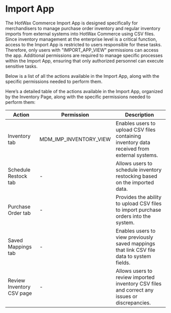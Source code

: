 # Import App

The HotWax Commerce Import App is designed specifically for merchandisers to manage purchase order inventory and regular inventory imports from external systems into HotWax Commerce using CSV files. Since inventory management at the enterprise level is a critical function, access to the Import App is restricted to users responsible for these tasks. Therefore, only users with "IMPORT_APP_VIEW" permissions can access the app. Additional permissions are required to manage specific processes within the Import App, ensuring that only authorized personnel can execute sensitive tasks.

Below is a list of all the actions available in the Import App, along with the specific permissions needed to perform them.

Here’s a detailed table of the actions available in the Import App, organized by the Inventory Page, along with the specific permissions needed to perform them:


| Action                    | Permission             | Description                                                                                              |
|-------------------------------|----------------------------|--------------------------------------------------------------------------------------------------------------|
| Inventory tab | MDM_IMP_INVENTORY_VIEW    | Enables users to upload CSV files containing inventory data received from external systems.                  |
| Schedule Restock tab         | -                         | Allows users to schedule inventory restocking based on the imported data.                                    |
| Purchase Order tab      | -                         | Provides the ability to upload CSV files to import purchase orders into the system.                      |
| Saved Mappings tab            | -                         | Enables users to view previously saved mappings that link CSV file data to system fields.                    |
| Review Inventory CSV page     | -                         | Allows users to review imported inventory CSV files and correct any issues or discrepancies.                 |
